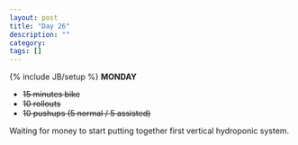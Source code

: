 ```yaml
---
layout: post
title: "Day 26"
description: ""
category:
tags: []
---
```

{% include JB/setup %}
**MONDAY**

- ~~15 minutes bike~~
- ~~10 rollouts~~
- ~~10 pushups (5 normal / 5 assisted)~~

Waiting for money to start putting together first vertical hydroponic system.
